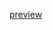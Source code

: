 [preview](https://hiroyukisakamoto.github.io/rtp_sfpc_fall21/w02_johnwhiteney/bin/w2_johnwhiteney.html)